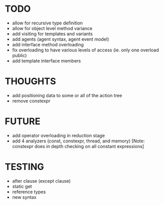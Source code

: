 # TODO

- allow for recursive type definition
- allow for object level method variance
- add visiting for templates and variants
- add agents (agent syntax, agent event model)
- add interface method overloading
- fix overloading to have various levels of access (ie. only one overload public)
- add template interface members

# THOUGHTS

- add positioning data to some or all of the action tree
- remove constexpr

# FUTURE

- add operator overloading in reduction stage
- add 4 analyzers (const, constexpr, thread, and memory) [Note: constexpr does in depth checking on all constant expressions]

# TESTING

- after clause (except clause)
- static get
- reference types
- new syntax

